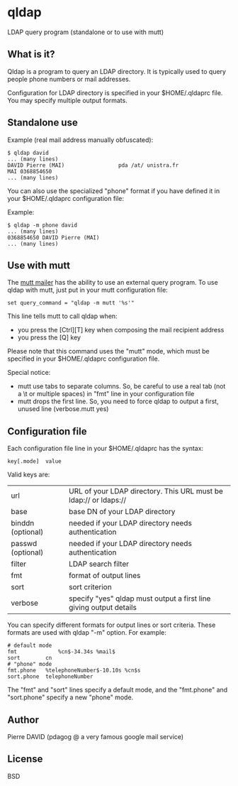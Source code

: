 qldap
=====

LDAP query program (standalone or to use with mutt)


What is it?
-----------

Qldap is a program to query an LDAP directory. It is typically used
to query people phone numbers or mail addresses.

Configuration for LDAP directory is specified in your $HOME/.qldaprc
file. You may specify multiple output formats.

Standalone use
--------------

Example (real mail address manually obfuscated):

	$ qldap david
	... (many lines)
	DAVID Pierre (MAI)                 pda /at/ unistra.fr                 MAI 0368854650
	... (many lines)

You can also use the specialized "phone" format if you have defined
it in your $HOME/.qldaprc configuration file:

Example:

	$ qldap -m phone david
	... (many lines)
	0368854650 DAVID Pierre (MAI)
	... (many lines)

Use with mutt
-------------

The [mutt mailer](http://www.mutt.org) has the ability to use an
external query program. To use qldap with mutt, just put in your
mutt configuration file:

	set query_command = "qldap -m mutt '%s'"

This line tells mutt to call qldap when:
* you press the [Ctrl][T] key when composing the mail recipient address 
* you press the [Q] key

Please note that this command uses the "mutt" mode, which must be
specified in your $HOME/.qldaprc configuration file.

Special notice:
* mutt use tabs to separate columns. So, be careful to use a
    real tab (not a \t or multiple spaces) in "fmt" line in
    your configuration file
* mutt drops the first line. So, you need to force qldap to
    output a first, unused line (verbose.mutt yes)

Configuration file
------------------

Each configuration file line in your $HOME/.qldaprc has the syntax:

	key[.mode]	value

Valid keys are:

<table>
   <tr><td> url</td>
	<td> URL of your LDAP directory. This URL must be ldap:// or ldaps://</td></tr>
   <tr><td> base</td>
	<td> base DN of your LDAP directory</td></tr>
   <tr><td> binddn (optional)</td>
	<td> needed if your LDAP directory needs authentication</td></tr>
   <tr><td> passwd (optional)</td>
	<td> needed if your LDAP directory needs authentication</td></tr>
   <tr><td> filter</td>
	<td> LDAP search filter</td></tr>
   <tr><td> fmt</td>
	<td> format of output lines</td></tr>
   <tr><td> sort</td>
	<td> sort criterion</td></tr>
   <tr><td> verbose</td>
	<td> specify "yes" qldap must output a first line giving output details</td></tr>
</table>

You can specify different formats for output lines or sort criteria.
These formats are used with qldap "-m" option. For example:

	# default mode
	fmt             %cn$-34.34s %mail$
	sort		cn
	# "phone" mode
	fmt.phone	%telephoneNumber$-10.10s %cn$s
	sort.phone	telephoneNumber

The "fmt" and "sort" lines specify a default mode, and the "fmt.phone"
and "sort.phone" specify a new "phone" mode.

Author
------

Pierre DAVID (pdagog @ a very famous google mail service)


License
-------

BSD
